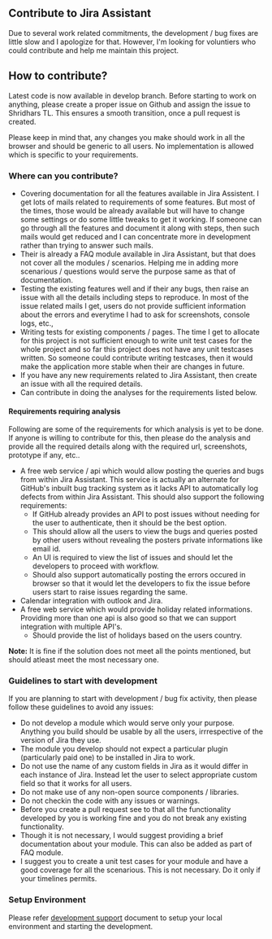 ## Contribute to Jira Assistant

Due to several work related commitments, the development / bug fixes are little slow and I apologize for that. However, I'm looking for voluntiers who could contribute and help me maintain this project.

## How to contribute?

Latest code is now available in develop branch.
Before starting to work on anything, please create a proper issue on Github and assign the issue to Shridhars TL. This ensures a smooth transition, once a pull request is created.

Please keep in mind that, any changes you make should work in all the browser and should be generic to all users.
No implementation is allowed which is specific to your requirements.

### Where can you contribute?
- Covering documentation for all the features available in Jira Assistent. I get lots of mails related to requirements of some features. But most of the times, those would be already available but will have to change some settings or do some little tweaks to get it working. If someone can go through all the features and document it along with steps, then such mails would get reduced and I can concentrate more in development rather than trying to answer such mails.
- Their is already a FAQ module available in Jira Assistant, but that does not cover all the modules / scenarios. Helping me in adding more scenarious / questions would serve the purpose same as that of documentation.
- Testing the existing features well and if their any bugs, then raise an issue with all the details including steps to reproduce. In most of the issue related mails I get, users do not provide sufficient information about the errors and everytime I had to ask for screenshots, console logs, etc.,
- Writing tests for existing components / pages. The time I get to allocate for this project is not sufficient enough to write unit test cases for the whole project and so far this project does not have any unit testcases written. So someone could contribute writing testcases, then it would make the application more stable when their are changes in future.
- If you have any new requirements related to Jira Assistant, then create an issue with all the required details.
- Can contribute in doing the analyses for the requirements listed below.

#### Requirements requiring analysis
Following are some of the requirements for which analysis is yet to be done. If anyone is willing to contribute for this, then please do the analysis and provide all the required details along with the required url, screenshots, prototype if any, etc..
- A free web service / api which would allow posting the queries and bugs from within Jira Assistant. This service is actually an alternate for GitHub's inbuilt bug tracking system as it lacks API to automatically log defects from within Jira Assistant. This should also support the following requirements:
    - If GitHub already provides an API to post issues without needing for the user to authenticate, then it should be the best option.
    - This should allow all the users to view the bugs and queries posted by other users without revealing the posters private informations like email id.
    - An UI is required to view the list of issues and should let the developers to proceed with workflow.
    - Should also support automatically posting the errors occured in browser so that it would let the developers to fix the issue before users start to raise issues regarding the same.
- Calendar integration with outlook and Jira.
- A free web service which would provide holiday related informations. Providing more than one api is also good so that we can support integration with multiple API's.
    - Should provide the list of holidays based on the users country.


**Note:** It is fine if the solution does not meet all the points mentioned, but should atleast meet the most necessary one.

### Guidelines to start with development
If you are planning to start with development / bug fix activity, then please follow these guidelines to avoid any issues:

- Do not develop a module which would serve only your purpose. Anything you build should be usable by all the users, irrrespective of the version of Jira they use.
- The module you develop should not expect a particular plugin (particularly paid one) to be installed in Jira to work.
- Do not use the name of any custom fields in Jira as it would differ in each instance of Jira. Instead let the user to select appropriate custom field so that it works for all users.
- Do not make use of any non-open source components / libraries.
- Do not checkin the code with any issues or warnings.
- Before you create a pull request see to that all the functionality developed by you is working fine and you do not break any existing functionality.
- Though it is not necessary, I would suggest providing a brief documentation about your module. This can also be added as part of FAQ module.
- I suggest you to create a unit test cases for your module and have a good coverage for all the scenarious. This is not necessary. Do it only if your timelines permits.

### Setup Environment
Please refer [development support](DEVELOPMENT.md) document to setup your local environment and starting the development. 
